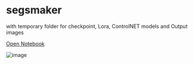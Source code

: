 # segsmaker
with temporary folder for checkpoint, Lora, ControlNET models and Output images

[Open Notebook](https://studiolab.sagemaker.aws/import/github/pantat88/segsmaker/blob/main/Segsmaker.ipynb)

![image](https://github.com/pantat88/segsmaker/assets/132797949/d11a3e81-24cd-4e0c-ad6d-c82b5ca05912)
